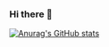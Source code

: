 ### Hi there 👋

[![Anurag's GitHub stats](https://github-readme-stats-git-masterrstaa-rickstaa.vercel.app/api?username=xrenaa&show_icons=true&theme=radical)](https://github.com/anuraghazra/github-readme-stats)

<!--
**xrenaa/xrenaa** is a ✨ _special_ ✨ repository because its `README.md` (this file) appears on your GitHub profile.

Here are some ideas to get you started:

- 🔭 I’m currently working on ...
- 🌱 I’m currently learning ...
- 👯 I’m looking to collaborate on ...
- 🤔 I’m looking for help with ...
- 💬 Ask me about ...
- 📫 How to reach me: ...
- 😄 Pronouns: ...
- ⚡ Fun fact: ...
-->

